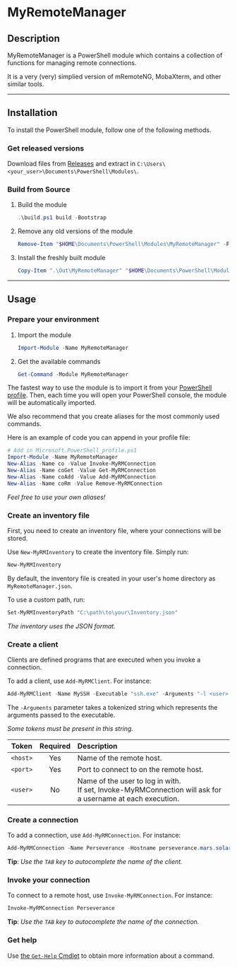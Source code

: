 # MyRemoteManager

## Description

MyRemoteManager is a PowerShell module which contains a collection of functions for managing remote connections.

It is a very (very) simplied version of mRemoteNG, MobaXterm, and other similar tools.

---

## Installation

To install the PowerShell module, follow one of the following methods.

### Get released versions

Download files from [Releases](https://github.com/VouDoo/MyRemoteManager/releases) and extract in `C:\Users\<your_user>\Documents\PowerShell\Modules\`.

### Build from Source

1. Build the module

    ```powershell
    .\build.ps1 build -Bootstrap
    ```

2. Remove any old versions of the module

    ```powershell
    Remove-Item "$HOME\Documents\PowerShell\Modules\MyRemoteManager" -Force
    ```

3. Install the freshly built module

    ```powershell
    Copy-Item ".\Out\MyRemoteManager" "$HOME\Documents\PowerShell\Modules\" -Recurse
    ```

---

## Usage

### Prepare your environment

1. Import the module

    ```powershell
    Import-Module -Name MyRemoteManager
    ```

2. Get the available commands

    ```powershell
    Get-Command -Module MyRemoteManager
    ```

The fastest way to use the module is to import it from your [PowerShell profile](https://docs.microsoft.com/en-us/powershell/module/microsoft.powershell.core/about/about_profiles?view=powershell-7.1). Then, each time you will open your PowerShell console, the module will be automatically imported.

We also recommend that you create aliases for the most commonly used commands.

Here is an example of code you can append in your profile file:

```powershell
# Add in Microsoft.PowerShell_profile.ps1
Import-Module -Name MyRemoteManager
New-Alias -Name co -Value Invoke-MyRMConnection
New-Alias -Name coGet -Value Get-MyRMConnection
New-Alias -Name coAdd -Value Add-MyRMConnection
New-Alias -Name coRm -Value Remove-MyRMConnection
```

_Feel free to use your own aliases!_

### Create an inventory file

First, you need to create an inventory file, where your connections will be stored.

Use `New-MyRMInventory` to create the inventory file. Simply run:

```powershell
New-MyRMInventory
```

By default, the inventory file is created in your user's home directory as `MyRemoteManager.json`.

To use a custom path, run:

```powershell
Set-MyRMInventoryPath "C:\path\to\your\Inventory.json"
```

_The inventory uses the JSON format._

### Create a client

Clients are defined programs that are executed when you invoke a connection.

To add a client, use `Add-MyRMClient`. For instance:

```powershell
Add-MyRMClient -Name MySSH -Executable "ssh.exe" -Arguments "-l <user> -p <port> <host>" -DefaultPort 22 -Description "My first SSH client"
```

The `-Arguments` parameter takes a tokenized string which represents the arguments passed to the executable.

_Some tokens must be present in this string._

| Token    | Required | Description |
|:--------:|:--------:| :---------- |
| `<host>` | Yes      | Name of the remote host. |
| `<port>` | Yes      | Port to connect to on the remote host. |
| `<user>` | No       | Name of the user to log in with.</br>If set, Invoke-MyRMConnection will ask for a username at each execution. |

### Create a connection

To add a connection, use `Add-MyRMConnection`. For instance:

```powershell
Add-MyRMConnection -Name Perseverance -Hostname perseverance.mars.solarsys -Client MySSH -Description "My connection to the Perseverance Rover"
```

**Tip**: _Use the `TAB` key to autocomplete the name of the client._

### Invoke your connection

To connect to a remote host, use `Invoke-MyRMConnection`. For instance:

```powershell
Invoke-MyRMConnection Perseverance
```

**Tip**: _Use the `TAB` key to autocomplete the name of the connection._

### Get help

Use [the `Get-Help` Cmdlet](https://docs.microsoft.com/en-us/powershell/module/microsoft.powershell.core/get-help?view=powershell-7.1) to obtain more information about a command.
